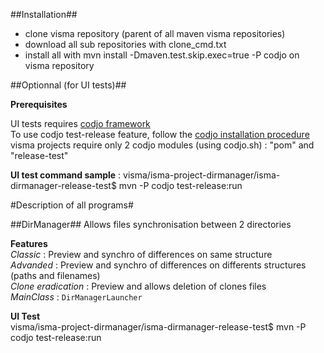##Installation##

- clone visma repository (parent of all maven visma repositories)
- download all sub repositories with clone_cmd.txt
- install all with mvn install -Dmaven.test.skip.exec=true -P codjo on visma repository

##Optionnal (for UI tests)##

**Prerequisites**  
  
UI tests requires [codjo framework](https://github.com/codjo "codjo")  
To use codjo test-release feature, follow the  [codjo installation procedure](https://github.com/gonnot/codjo-install-workstation "install codjo")  
visma projects require only 2 codjo modules (using codjo.sh) : "pom" and "release-test"  

**UI test command sample** : visma/isma-project-dirmanager/isma-dirmanager-release-test$ mvn -P codjo test-release:run  

#Description of all programs#

##DirManager##
Allows files synchronisation between 2 directories

**Features**  
_Classic_ : Preview and synchro of differences on same structure  
_Advanded_ : Preview and synchro of differences on differents structures (paths and filenames)  
_Clone eradication_ : Preview and allows deletion of clones files  
_MainClass_ : `DirManagerLauncher`  
     
**UI Test**  
visma/isma-project-dirmanager/isma-dirmanager-release-test$ mvn -P codjo test-release:run 
